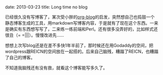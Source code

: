 date: 2013-03-23
title: Long time no blog 

  已经很久没有写博客了，某次受小胖的[org-blog](https://github.com/crackcell/org-blog)的启发，突然想自己也捣鼓一个静态博客生成的工具，用markdown写博客内容，于是就有了现在这个东西。一来是确实有东西想写写了，二来练一练前端和Perl。还有很多没弄好的，比如样式还很丑（= =|||）。慢慢改进先……

  想想上次写blog还是在差不多快1年半前了，那时候还在用Godaddy的空间，把wordpress跟REICN的空间放在一起搭的。后来自己脑残，糟蹋了REICN，也糟蹋了自己的博客。

  不知道我脑残还有没有救，就看这个博客能写多久了。
